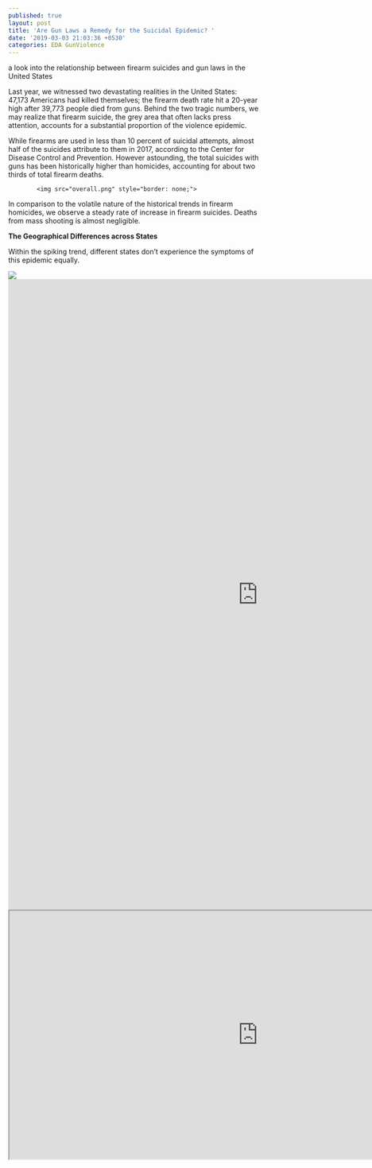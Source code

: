 ```yaml
---
published: true
layout: post
title: 'Are Gun Laws a Remedy for the Suicidal Epidemic? '
date: '2019-03-03 21:03:36 +0530'
categories: EDA GunViolence
---
```


a look into the relationship between firearm suicides and gun laws in the United States


            
Last year, we witnessed two devastating realities in the United States: 47,173 Americans had killed themselves; the firearm death rate hit a 20-year high after 39,773 people died from guns. Behind the two tragic numbers, we may realize that firearm suicide, the grey area that often lacks press attention, accounts for a substantial proportion of the violence epidemic. </p>


While firearms are used in less than 10 percent of suicidal attempts, almost half of the suicides attribute to them in 2017, according to the Center for Disease Control and Prevention. However astounding, the total suicides with guns has been historically higher than homicides, accounting for about two thirds of total firearm deaths.

            <img src="overall.png" style="border: none;">
            
In comparison to the volatile nature of the historical trends in firearm homicides, we observe a steady rate of increase in firearm suicides. Deaths from mass shooting is almost negligible. 

<p><b>The Geographical Differences across States</b></p>

Within the spiking trend, different states don’t experience the symptoms of this epidemic equally. 

<div class='tableauPlaceholder' id='viz1552538271790' style='position: relative'><noscript><a href='#'><img alt=' ' src='https:&#47;&#47;public.tableau.com&#47;static&#47;images&#47;su&#47;suicide_map&#47;2017&#47;1_rss.png' style='border: none' /></a></noscript><object class='tableauViz'  style='display:none;'><param name='host_url' value='https%3A%2F%2Fpublic.tableau.com%2F' /> <param name='embed_code_version' value='3' /> <param name='site_root' value='' /><param name='name' value='suicide_map&#47;2017' /><param name='tabs' value='no' /><param name='toolbar' value='yes' /><param name='static_image' value='https:&#47;&#47;public.tableau.com&#47;static&#47;images&#47;su&#47;suicide_map&#47;2017&#47;1.png' /> <param name='animate_transition' value='yes' /><param name='display_static_image' value='yes' /><param name='display_spinner' value='yes' /><param name='display_overlay' value='yes' /><param name='display_count' value='yes' /><param name='filter' value='publish=yes' /></object></div>   

<center><iframe src="https://public.tableau.com/views/ATaleof50Cities/ATaleof50Cities?:embed=y&:display_count=yes&:toolbar=no" width="1004" height="1269" frameborder="0"></iframe></center>

<iframe align = "center" width = "1000" height = "500" src="https://public.tableau.com/views/suicide_map/2017?:embed_code_version=3&:loadOrderID=0&:display_count=y&publish=yes&:origin=viz_share_link"/>



<p>Texas and California lead the firearm suicide counts in 2017 with 2,158 and 1,610 respectively. However, if we compare the population-adjusted crude rate, the density map will tell a different story - Montana and West Virginia are leading the rates after the adjustments. While variations occurred in 2010 and 2000, we also see that Montana, Wyoming and West Virginia had high crude rates among the states.</p>
            <br>

            <p><b>How do gun laws fit in?</b></p>

            <p>People across the states have been rallied together behind gun laws to address the gun violence epidemic. However, though hundreds of policy makers and researchers have studied on the effects of specific gun laws, it might still be hasty to conclude if certain legislations have reductive or prohibitive impact on gun violence controls, not to mention firearm suicides with fewer public records.</p>
            <p>Despite the difficulties in causal analysis, people interested in policy impacts can still infer certain relationships between gun laws and suicide rates among states. Surprisingly, there is an observable inverse relationship between the total number of gun laws and the crude suicide rates.</p>

            <img src="2017totallawvssuicide.png" style="border: none;">
            <br>

            <p>The gun legislations vary significantly among states: California and Massachusetts are leading with 106 pieces of laws in 2017 in categories like deal and buyer regulations, and prohibitions for high-risk gun possession (Massachusetts had been the most strict since at least 1991 and California has been making additions and modifications in recent years); Wyoming, Alaska and Montana are aggregated on the other side of the scale with gun laws as few as five.</p> 

            <p>On the list of all possible 130 pieces of gun laws, however, much effort was put into gun legislations in categories like “ammunition regulations”, “concealed carry permitting” and “assault weapons and large-capacity magazines,” which seem to have more effects on firearm homicide prevention. According to Cassandra Crifasi, assistant professor of public health at Johns Hopkins University, while suicide prevention requires a holistic approach, some evidence-based gun policies, such as permit-to-purchase laws and waiting period impositions, are more associated with reductions in firearms suicide.</p>

            <img src="hrpvssuicide.png" style="border: none;">
            <br>

            <p>One category of gun legislation that might foster a reduction effect is the prohibition for high risk possessions. This is a broad category that includes prohibition of gun ownership among people with mental health danger, alcoholism, etc. The linear relationship between high risk prohibition gun laws and suicide rates has lost some significance but it is still roughly observable.</p> 
            
           <div class='tableauPlaceholder' id='viz1552540733732' style='position: relative'><noscript><a href='#'><img alt=' ' src='https:&#47;&#47;public.tableau.com&#47;static&#47;images&#47;me&#47;mentalhealth_15525407261560&#47;mentalhealth&#47;1_rss.png' style='border: none' /></a></noscript><object class='tableauViz'  style='display:none;'><param name='host_url' value='https%3A%2F%2Fpublic.tableau.com%2F' /> <param name='embed_code_version' value='3' /> <param name='site_root' value='' /><param name='name' value='mentalhealth_15525407261560&#47;mentalhealth' /><param name='tabs' value='no' /><param name='toolbar' value='yes' /><param name='static_image' value='https:&#47;&#47;public.tableau.com&#47;static&#47;images&#47;me&#47;mentalhealth_15525407261560&#47;mentalhealth&#47;1.png' /> <param name='animate_transition' value='yes' /><param name='display_static_image' value='yes' /><param name='display_spinner' value='yes' /><param name='display_overlay' value='yes' /><param name='display_count' value='yes' /><param name='filter' value='publish=yes' /></object></div>                <script type='text/javascript'>                    var divElement = document.getElementById('viz1552540733732');                    var vizElement = divElement.getElementsByTagName('object')[0];                    vizElement.style.width='1000px';vizElement.style.height='577px';                    var scriptElement = document.createElement('script');                    scriptElement.src = 'https://public.tableau.com/javascripts/api/viz_v1.js';                    vizElement.parentNode.insertBefore(scriptElement, vizElement);                </script>

            <br>
            <p>In 2017, 21 states have implemented the legislation that prohibits firearm possessions of people with potential mental health danger. From 2000 to 2017, the crude suicidal rates of states with prohibition law on mental health danger and those without the legislation gradually diverge: the crude suicidal rates on the lower ends all belong to states with such law enforcement; the states with high rates, namely Wyoming, Montana and Alaska, do not have such law imposed (with West Virginia as an exception.) <p>

            <p>The high-risk prohibition laws on drug misdemeanors and alcoholism are among the viable choices for many states. The law on the prohibition of people with drug demeanor shows a conspicuous relationship with crude suicide rate where most states with drug misdemeanor laws aggregate on the left (low suicidal rate) and others aggregate on the right. However, the states that implement gun possession prohibition laws regarding alcoholism spread out equally on the scale.</p> 

            <div class='tableauPlaceholder' id='viz1552542484361' style='position: relative'><noscript><a href='#'><img alt=' ' src='https:&#47;&#47;public.tableau.com&#47;static&#47;images&#47;dr&#47;drugmisdemeanor&#47;drugmisdemeanor&#47;1_rss.png' style='border: none' /></a></noscript><object class='tableauViz'  style='display:none;'><param name='host_url' value='https%3A%2F%2Fpublic.tableau.com%2F' /> <param name='embed_code_version' value='3' /> <param name='site_root' value='' /><param name='name' value='drugmisdemeanor&#47;drugmisdemeanor' /><param name='tabs' value='no' /><param name='toolbar' value='yes' /><param name='static_image' value='https:&#47;&#47;public.tableau.com&#47;static&#47;images&#47;dr&#47;drugmisdemeanor&#47;drugmisdemeanor&#47;1.png' /> <param name='animate_transition' value='yes' /><param name='display_static_image' value='yes' /><param name='display_spinner' value='yes' /><param name='display_overlay' value='yes' /><param name='display_count' value='yes' /><param name='filter' value='publish=yes' /></object></div>                <script type='text/javascript'>                    var divElement = document.getElementById('viz1552542484361');                    var vizElement = divElement.getElementsByTagName('object')[0];                    vizElement.style.width='800px';vizElement.style.height='577px';                    var scriptElement = document.createElement('script');                    scriptElement.src = 'https://public.tableau.com/javascripts/api/viz_v1.js';                    vizElement.parentNode.insertBefore(scriptElement, vizElement);                </script>

             
             <div class='tableauPlaceholder' id='viz1552540882598' style='position: relative'><noscript><a href='#'><img alt=' ' src='https:&#47;&#47;public.tableau.com&#47;static&#47;images&#47;al&#47;alcoholism&#47;Dashboard3&#47;1_rss.png' style='border: none' /></a></noscript><object class='tableauViz'  style='display:none;'><param name='host_url' value='https%3A%2F%2Fpublic.tableau.com%2F' /> <param name='embed_code_version' value='3' /> <param name='site_root' value='' /><param name='name' value='alcoholism&#47;Dashboard3' /><param name='tabs' value='no' /><param name='toolbar' value='yes' /><param name='static_image' value='https:&#47;&#47;public.tableau.com&#47;static&#47;images&#47;al&#47;alcoholism&#47;Dashboard3&#47;1.png' /> <param name='animate_transition' value='yes' /><param name='display_static_image' value='yes' /><param name='display_spinner' value='yes' /><param name='display_overlay' value='yes' /><param name='display_count' value='yes' /><param name='filter' value='publish=yes' /></object></div>                <script type='text/javascript'>                    var divElement = document.getElementById('viz1552540882598');                    var vizElement = divElement.getElementsByTagName('object')[0];                    vizElement.style.width='1000px';vizElement.style.height='587px';                    var scriptElement = document.createElement('script');                    scriptElement.src = 'https://public.tableau.com/javascripts/api/viz_v1.js';                    vizElement.parentNode.insertBefore(scriptElement, vizElement);                </script>
             <br>
             <br>
             <p>In addition, waiting periods have been found to be associated with lower rates of firearm suicide. These laws require an individual to wait a certain number of days after purchasing a handgun before the purchaser can take possession of the gun. Waiting periods can delay the impulsive purchase of a handgun, which could reduce the likelihood that gun would be used in a suicide attempt if the moment of crisis passes prior to the purchaser taking possession of the gun.</p>
 
             <div class='tableauPlaceholder' id='viz1552542319602' style='position: relative'><noscript><a href='#'><img alt=' ' src='https:&#47;&#47;public.tableau.com&#47;static&#47;images&#47;wa&#47;waiting&#47;Dashboard4&#47;1_rss.png' style='border: none' /></a></noscript><object class='tableauViz'  style='display:none;'><param name='host_url' value='https%3A%2F%2Fpublic.tableau.com%2F' /> <param name='embed_code_version' value='3' /> <param name='site_root' value='' /><param name='name' value='waiting&#47;Dashboard4' /><param name='tabs' value='no' /><param name='toolbar' value='yes' /><param name='static_image' value='https:&#47;&#47;public.tableau.com&#47;static&#47;images&#47;wa&#47;waiting&#47;Dashboard4&#47;1.png' /> <param name='animate_transition' value='yes' /><param name='display_static_image' value='yes' /><param name='display_spinner' value='yes' /><param name='display_overlay' value='yes' /><param name='display_count' value='yes' /><param name='filter' value='publish=yes' /></object></div>                <script type='text/javascript'>                    var divElement = document.getElementById('viz1552542319602');                    var vizElement = divElement.getElementsByTagName('object')[0];                    vizElement.style.width='800px';vizElement.style.height='577px';                    var scriptElement = document.createElement('script');                    scriptElement.src = 'https://public.tableau.com/javascripts/api/viz_v1.js';                    vizElement.parentNode.insertBefore(scriptElement, vizElement);                </script>

             <br>
             <br>
 
            <p>So are gun laws a remedy for the American epidemic? </p>
            <p>Historical data do prove some associations between the law enforcement and firearm suicide rates, but the effectiveness of gun violence laws remain in a controversial state among policy makers. John Lott, president of the Crime Prevention Research Center, who advocates for gun rights, argues that “these laws wrongfully assume guns actually contribute to suicide.” Lott believes that in the absence of guns, people will find alternative means and “carry them through to completion.” Lott also argues that such prohibitions do not decrease suicide rates but leave people unarmed against intrusions.</p> 

            <p>Regarding Lott’s view, Crifasi says that the restriction of lethal methods “during a time of crisis can prevent suicide.” One is more likely to survive his or her suicidal attempts if a substitute is used. “Firearms are the most lethal means available,” Crifasi argues, “And the vast majority of individuals who survive a suicide attempt do not go on to die from suicide in the future.”</p>
            <br>

            <hr>
            <br>

            <div id="about" style="color:#6e6e6e">
            <p><strong>About the story</strong><p>
            <p><em>The data used in this story is compiled from the <a href="https://wonder.cdc.gov/" target="new">Center for Disease Control and Prevention</a>, <a href="https://www.statefirearmlaws.org/national-data" target="new">State Firearm Laws National Database</a>, <a href="https://www.motherjones.com/politics/2012/07/mass-shootings-map/" target="new">Mother Jones Gun Research</a> and <a href="https://www.gunviolencearchive.org/" target="new">Gun Violence Archive</a>.</em></p>
            <p><em>For the original exploratory data analysis, please click <a href="EDA.html">here</a>.</em></p>
            </em>
